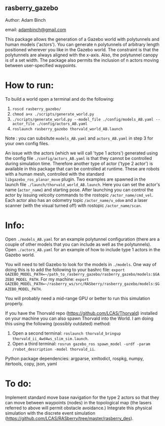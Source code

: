 **rasberry_gazebo**
------------

Author: Adam Binch

email: adambinch@gmail.com

This package allows the generation of a Gazebo world with polytunnels and human models ('actors').
You can generate n polytunnels of arbitrary length positioned wherever you like in the Gazebo world.
The constraint is that the polytunnels are always aligned with the x-axis. Also, the polytunnel canopy is of a set width.
The package also permits the inclusion of n actors moving between user-specified waypoints.


# How to run:
To build a world open a terminal and do the following:

1. `roscd rasberry_gazebo/`
2. `chmod a+x ./scripts/generate_world.py`
3. `./scripts/generate_world.py --model_file ./config/models_AB.yaml --actor_file ./config/actors_AB.yaml`
4. `roslaunch rasberry_gazebo thorvald_world_AB.launch`

Note : you can subsitute `models_AB.yaml` and `actors_AB.yaml` in step 3 for your own config files.

An issue with the actors (which we will call 'type 1 actors') generated using the config file `./config/actors_AB.yaml` is that they cannot be controlled during simulation time.
Therefore another type of actor ('type 2 actor') is available in this package that can be controlled at runtime. These are robots with a human mesh, controlled with the standard 
`libgazebo_ros_planar_move` plugin. Two examples are spawned in the launch file `./launch/thorvald_world_AB.launch`. Here you can set the actor's name (`actor_name`) and starting pose.
After launching you can control the actor by issuing velcoity commands to the rostopic `/actor_name/cmd_vel`. Each actor also has an odometry topic `/actor_name/u_odom` and a laser scanner (with the visual turned off) with rostopic `/actor_name/scan`. 


# Info:
Open `./models_AB.yaml` for an example polytunnel configuration (there are a couple of other models that you can include as well as the polytunnels). 
Open `./actors_AB.yaml` for an example of how to include type 1 actors in the Gazebo world.

You will need to tell Gazebo to look for the models in `./models`. One way of doing this is to add the 
following to your bashrc file: `export GAZEBO_MODEL_PATH=~/path_to_rasberry_gazebo/rasberry_gazebo/models:$GAZEBO_MODEL_PATH`. 
For my machine: `export GAZEBO_MODEL_PATH=~/rasberry_ws/src/RASberry/rasberry_gazebo/models:$GAZEBO_MODEL_PATH`.

You will probably need a mid-range GPU or better to run this simulation properly.

If you have the Thorvald repo (https://github.com/LCAS/Thorvald) installed on your machine you can also spawn Thorvald into the World. 
I am doing this using the following (possibly outdated) method:
1. Open a second terminal: `roslaunch thorvald_bringup thorvald_ii_4wd4ws_slim_sim.launch`.
2. Open a third terminal: `rosrun gazebo_ros spawn_model -urdf -param /robot_description -model thorvald_ii`.

Python package dependencies: argparse, xmltodict, rospkg, numpy, itertools, copy, json, yaml


# To do:
Implement standard move base navigation for the type 2 actors so that they can move between waypoints (nodes) in the topological map (the lasers referred to above will permit obstacle avoidance.)
Integrate this physical simulation with the discrete event simulation (https://github.com/LCAS/RASberry/tree/master/rasberry_des).


